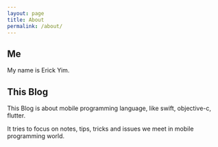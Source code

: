 ```yaml
---
layout: page
title: About
permalink: /about/
---
```


## Me

My name is Erick Yim.

## This Blog

This Blog is about mobile programming language, like swift, objective-c, flutter.

It tries to focus on notes, tips, tricks and issues we meet in mobile programming world.
